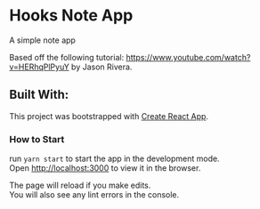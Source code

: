 # Hooks Note App 

A simple note app

Based off the following tutorial: https://www.youtube.com/watch?v=HERhqPlPyuY by Jason Rivera. 

## Built With: 

This project was bootstrapped with [Create React App](https://github.com/facebook/create-react-app).

### How to Start

run `yarn start` to start the app in the development mode.\
Open [http://localhost:3000](http://localhost:3000) to view it in the browser.

The page will reload if you make edits.\
You will also see any lint errors in the console.